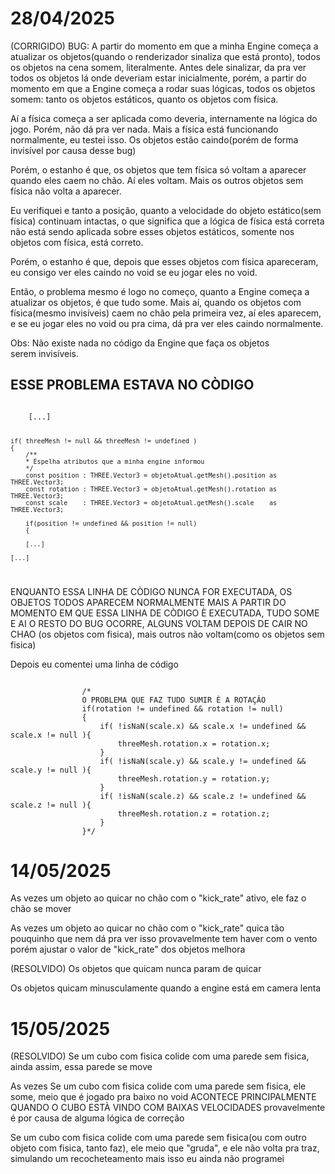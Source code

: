 # 28/04/2025
(CORRIGIDO) BUG: A partir do momento em que a minha Engine começa a atualizar os objetos(quando o renderizador sinaliza que está pronto), todos os objetos na cena somem, literalmente. 
Antes dele sinalizar, da pra ver todos os objetos lá onde deveriam estar inicialmente, porém, a partir do momento em que a Engine começa a rodar suas lógicas, todos os objetos somem: tanto os objetos estáticos, quanto os objetos com física.

Aí a física começa a ser aplicada como deveria, internamente na lógica do jogo. Porém, não dá pra ver nada. Mais a física está funcionando normalmente, eu testei isso. Os objetos estão caindo(porém de forma invisível por causa desse bug)

Porém, o estanho é que, os objetos que tem física só voltam a aparecer quando eles caem no chão. Aí eles voltam.
Mais os outros objetos sem física não volta a aparecer.

Eu verifiquei e tanto a posição, quanto a velocidade do objeto estático(sem física) continuam intactas, o que significa que a lógica de física está correta não está sendo aplicada sobre esses objetos estáticos, somente nos objetos com física, está correto.

Porém, o estanho é que, depois que esses objetos com física apareceram, eu consigo ver eles caindo no void se eu jogar eles no void. 

Então, o problema mesmo é logo no começo, quanto a Engine começa a atualizar os objetos, é que tudo some. Mais aí, quando os objetos com física(mesmo invisíveis) caem no chão pela primeira vez, aí eles aparecem, e se eu jogar eles no void ou pra cima, dá pra ver eles caindo normalmente.

Obs: Não existe nada no código da Engine que faça os objetos serem invisíveis.

## ESSE PROBLEMA ESTAVA NO CÒDIGO
<code>
    [...]

    if( threeMesh != null && threeMesh != undefined )
    {
        /**
        * Espelha atributos que a minha engine informou
        */
        const position : THREE.Vector3 = objetoAtual.getMesh().position as THREE.Vector3;
        const rotation : THREE.Vector3 = objetoAtual.getMesh().rotation as THREE.Vector3;
        const scale    : THREE.Vector3 = objetoAtual.getMesh().scale    as THREE.Vector3;

        if(position != undefined && position != null)
        {

        [...]

    [...]      
</code>

ENQUANTO ESSA LINHA DE CÒDIGO NUNCA FOR EXECUTADA, OS OBJETOS TODOS APARECEM NORMALMENTE
MAIS A PARTIR DO MOMENTO EM QUE ESSA LINHA DE CÒDIGO È EXECUTADA, TUDO SOME
E AI O RESTO DO BUG OCORRE, ALGUNS VOLTAM DEPOIS DE CAIR NO CHAO (os objetos com fisica), mais outros não voltam(como os objetos sem fisica)

Depois eu comentei uma linha de código

<code>
                /*
                O PROBLEMA QUE FAZ TUDO SUMIR È A ROTAÇÂO
                if(rotation != undefined && rotation != null)
                {
                    if( !isNaN(scale.x) && scale.x != undefined && scale.x != null ){
                        threeMesh.rotation.x = rotation.x;
                    }
                    if( !isNaN(scale.y) && scale.y != undefined && scale.y != null ){
                        threeMesh.rotation.y = rotation.y;
                    }
                    if( !isNaN(scale.z) && scale.z != undefined && scale.z != null ){
                        threeMesh.rotation.z = rotation.z;
                    }
                }*/
</code>

# 14/05/2025
As vezes um objeto ao quicar no chão com o "kick_rate" ativo, ele faz o chão se mover

As vezes um objeto ao quicar no chão com o "kick_rate" quica tão pouquinho que nem dá pra ver
isso provavelmente tem haver com o vento
porém ajustar o valor de "kick_rate" dos objetos melhora

(RESOLVIDO) Os objetos que quicam nunca param de quicar

Os objetos quicam minusculamente quando a engine está em camera lenta

# 15/05/2025
(RESOLVIDO) Se um cubo com fisica colide com uma parede sem fisica, ainda assim, essa parede se move

As vezes Se um cubo com fisica colide com uma parede sem fisica, ele some, meio que é jogado pra baixo no void
ACONTECE PRINCIPALMENTE QUANDO O CUBO ESTÀ VINDO COM BAIXAS VELOCIDADES
provavelmente é por causa de alguma lógica de correção

Se um cubo com fisica colide com uma parede sem fisica(ou com outro objeto com fisica, tanto faz), ele meio que "gruda", e ele não volta pra traz, simulando um recocheteamento
mais isso eu ainda não programei
